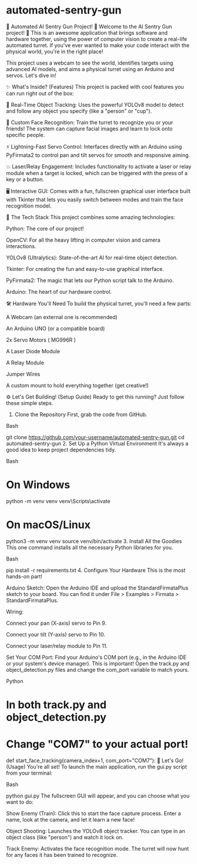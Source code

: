# automated-sentry-gun
🤖 Automated AI Sentry Gun Project! 🔫
Welcome to the AI Sentry Gun project! 🎉 This is an awesome application that brings software and hardware together, using the power of computer vision to create a real-life automated turret. If you've ever wanted to make your code interact with the physical world, you're in the right place!

This project uses a webcam to see the world, identifies targets using advanced AI models, and aims a physical turret using an Arduino and servos. Let's dive in!

✨ What's Inside? (Features)
This project is packed with cool features you can run right out of the box:

🎯 Real-Time Object Tracking: Uses the powerful YOLOv8 model to detect and follow any object you specify (like a "person" or "cup").

👤 Custom Face Recognition: Train the turret to recognize you or your friends! The system can capture facial images and learn to lock onto specific people.

⚡ Lightning-Fast Servo Control: Interfaces directly with an Arduino using PyFirmata2 to control pan and tilt servos for smooth and responsive aiming.

💥 Laser/Relay Engagement: Includes functionality to activate a laser or relay module when a target is locked, which can be triggered with the press of a key or a button.

🖥️ Interactive GUI: Comes with a fun, fullscreen graphical user interface built with Tkinter that lets you easily switch between modes and train the face recognition model.

🚀 The Tech Stack
This project combines some amazing technologies:

Python: The core of our project!


OpenCV: For all the heavy lifting in computer vision and camera interactions.


YOLOv8 (Ultralytics): State-of-the-art AI for real-time object detection.

Tkinter: For creating the fun and easy-to-use graphical interface.


PyFirmata2: The magic that lets our Python script talk to the Arduino.

Arduino: The heart of our hardware control.

🛠️ Hardware You'll Need
To build the physical turret, you'll need a few parts:

A Webcam (an external one is recommended)

An Arduino UNO (or a compatible board)

2x Servo Motors ( MG996R )

A Laser Diode Module
 
A Relay Module

Jumper Wires

A custom mount to hold everything together (get creative!)

⚙️ Let's Get Building! (Setup Guide)
Ready to get this running? Just follow these simple steps.

1. Clone the Repository
First, grab the code from GitHub.

Bash

git clone https://github.com/your-username/automated-sentry-gun.git
cd automated-sentry-gun
2. Set Up a Python Virtual Environment
It's always a good idea to keep project dependencies tidy.

Bash

# On Windows
python -m venv venv
venv\Scripts\activate

# On macOS/Linux
python3 -m venv venv
source venv/bin/activate
3. Install All the Goodies
This one command installs all the necessary Python libraries for you.

Bash

pip install -r requirements.txt
4. Configure Your Hardware
This is the most hands-on part!

Arduino Sketch: Open the Arduino IDE and upload the StandardFirmataPlus sketch to your board. You can find it under File > Examples > Firmata > StandardFirmataPlus.

Wiring:

Connect your pan (X-axis) servo to Pin 9.

Connect your tilt (Y-axis) servo to Pin 10.

Connect your laser/relay module to Pin 11.

Set Your COM Port: Find your Arduino's COM port (e.g., in the Arduino IDE or your system's device manager). This is important! Open the track.py and object_detection.py files and change the com_port variable to match yours.

Python

# In both track.py and object_detection.py
# Change "COM7" to your actual port!
def start_face_tracking(camera_index=1, com_port="COM7"):
🎉 Let's Go! (Usage)
You're all set! To launch the main application, run the gui.py script from your terminal:

Bash

python gui.py
The fullscreen GUI will appear, and you can choose what you want to do:

Show Enemy (Train): Click this to start the face capture process. Enter a name, look at the camera, and let it learn a new face!

Object Shooting: Launches the YOLOv8 object tracker. You can type in an object class (like "person") and watch it lock on.

Track Enemy: Activates the face recognition mode. The turret will now hunt for any faces it has been trained to recognize.
